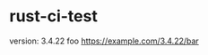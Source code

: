# rust-ci-test

<!-- x-release-please-start-version -->

version: 3.4.22 foo
https://example.com/3.4.22/bar

<!-- x-release-please-end -->
